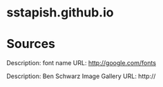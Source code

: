 sstapish.github.io
==================

# Sources

Description: font name
URL: http://google.com/fonts

Description: Ben Schwarz Image Gallery
URL: http://

